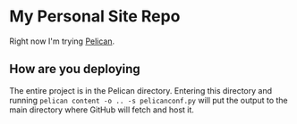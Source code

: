 # My Personal Site Repo

Right now I'm trying [Pelican](https://getpelican.com/).

## How are you deploying

The entire project is in the Pelican directory. Entering this directory and running
`pelican content -o .. -s pelicanconf.py`
will put the output to the main directory where GitHub will fetch and host it.